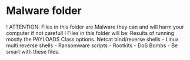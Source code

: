 # Malware folder

! ATTENTION: Files in this folder are Malware they can and will harm your computer if not carefull !
Files in this folder will be:
Results of running mostly the PAYLOADS Class options.
Netcat bind/reverse shells -
Linux multi reverse shells -
Ransomware scripts -
Rootkits -
DoS Bombs -
Be smart with these files.
